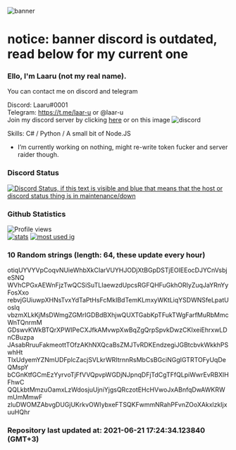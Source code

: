 
![banner](https://raw.githubusercontent.com/stop-bark/stop-bark/master/banner4.png)
# notice: banner discord is outdated, read below for my current one


### Ello, I'm Laaru (not my real name).

You can contact me on discord and telegram  

Discord: Laaru#0001  
Telegram: https://t.me/laar-u or @laar-u  
Join my discord server by clicking [here](https://discord.gg/invite/monk) or on this image ![discord](https://discord.com/api/guilds/848458923136122901/embed.png)

Skills: C# / Python / A small bit of Node.JS  

- I’m currently working on nothing, might re-write token fucker and server raider though.

### Discord Status
[![Discord Status, if this text is visible and blue that means that the host or discord status thing is in maintenance/down](https://discord.c99.nl/widget/theme-4/739824148267925565.png)](https://discord.c99.nl/)

### Github Statistics
![Profile views](https://komarev.com/ghpvc/?username=Laar-u) <br> [![stats](https://github-readme-stats.vercel.app/api?username=Laar-u&show_icons=true&theme=synthwave)](https://github.com/anuraghazra/github-readme-stats) [![most used ig](https://github-readme-stats.vercel.app/api/top-langs/?username=Laar-u&layout=compact&theme=synthwave&show_icons=true&langs_count=10)]((https://github.com/anuraghazra/github-readme-stats))

### 10 Random strings (length: 64, these update every hour)
otiqUYVYVpCoqvNUieWhbXkCIarVUYHJODjXtBGpDSTjEOIEEocDJYCnVsbjeSNQ
WVhCPGxAEWnFjzTwQCSiSuTLIaewzdUpcsRGFQHFuGkhORIyZuqJaYRnYyFosXxo
rebvjGUiuwpXHNsTvxYdTaPtHsFcMkIBdTemKLmxyWKtLiqYSDWNSfeLpatUoslq
vbzmXLkKjMsDWmgZGMrIGDBdBXhjwQUXTGabKpTFukTWgFarfMuRbMmcWnTQnrmM
GDswvKWkBTQrXPWIPeCXJfkAMvwpXwBqZgQrpSpvkDwzCKIxeiEhrxwLDnCBuzpa
JAsabRruuFakmeottTOfzAKhNXQcaBsZMJTvRDKEndzegiJGBtcbvkWkkhPSwhHt
TlxUdyemYZNmUDFplcZacjSVLkrWRItrnnRsMbCsBGciNGgIGTRTOFyUqDeQMspY
bCGnKtfGCmEzYyrvoTjFfVVQpvpWGDjNJpnqDFjTdCgTFfQLpiWwrEvRBXlHFhwC
QQLkbtMmzuOamxLzWdosjuUjniYjgsQRczotEHcHVwoJxABnfqDwAWKRWmUmMmwF
zluDWOMZAbvgDUGjUKrkvOWIybxeFTSQKFwmmNRahPFvnZOoXAkxlzkIjxuuHQhr

### Repository last updated at: 2021-06-21 17:24:34.123840 (GMT+3)
